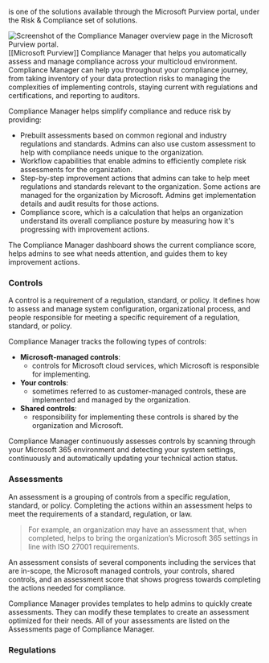 is one of the solutions available through the Microsoft Purview portal, under the Risk & Compliance set of solutions.

![Screenshot of the Compliance Manager overview page in the Microsoft Purview portal.](https://learn.microsoft.com/en-us/training/wwl-sci/describe-purview-risk-compliance-governance/media/compliance-manager.png)
[[Microsoft Purview]] Compliance Manager that helps you automatically assess and manage compliance across your multicloud environment. Compliance Manager can help you throughout your compliance journey, from taking inventory of your data protection risks to managing the complexities of implementing controls, staying current with regulations and certifications, and reporting to auditors.

Compliance Manager helps simplify compliance and reduce risk by providing:
- Prebuilt assessments based on common regional and industry regulations and standards. Admins can also use custom assessment to help with compliance needs unique to the organization.
- Workflow capabilities that enable admins to efficiently complete risk assessments for the organization.
- Step-by-step improvement actions that admins can take to help meet regulations and standards relevant to the organization. Some actions are managed for the organization by Microsoft. Admins get implementation details and audit results for those actions.
- Compliance score, which is a calculation that helps an organization understand its overall compliance posture by measuring how it's progressing with improvement actions.

The Compliance Manager dashboard shows the current compliance score, helps admins to see what needs attention, and guides them to key improvement actions.
### Controls
A control is a requirement of a regulation, standard, or policy. It defines how to assess and manage system configuration, organizational process, and people responsible for meeting a specific requirement of a regulation, standard, or policy.

Compliance Manager tracks the following types of controls:
- **Microsoft-managed controls**:
	- controls for Microsoft cloud services, which Microsoft is responsible for implementing.
- **Your controls**: 
	- sometimes referred to as customer-managed controls, these are implemented and managed by the organization.
- **Shared controls**: 
	- responsibility for implementing these controls is shared by the organization and Microsoft.

Compliance Manager continuously assesses controls by scanning through your Microsoft 365 environment and detecting your system settings, continuously and automatically updating your technical action status.
### Assessments
An assessment is a grouping of controls from a specific regulation, standard, or policy. Completing the actions within an assessment helps to meet the requirements of a standard, regulation, or law. 
>For example, an organization may have an assessment that, when completed, helps to bring the organization’s Microsoft 365 settings in line with ISO 27001 requirements.

An assessment consists of several components including the services that are in-scope, the Microsoft managed controls, your controls, shared controls, and an assessment score that shows progress towards completing the actions needed for compliance.

Compliance Manager provides templates to help admins to quickly create assessments. They can modify these templates to create an assessment optimized for their needs. All of your assessments are listed on the Assessments page of Compliance Manager.
### Regulations
